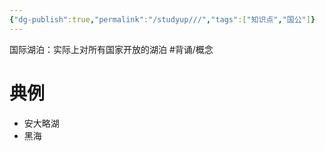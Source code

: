 ```yaml
---
{"dg-publish":true,"permalink":"/studyup///","tags":["知识点","国公"]}
---
```


国际湖泊：实际上对所有国家开放的湖泊 #背诵/概念 
# 典例
- 安大略湖
- 黑海